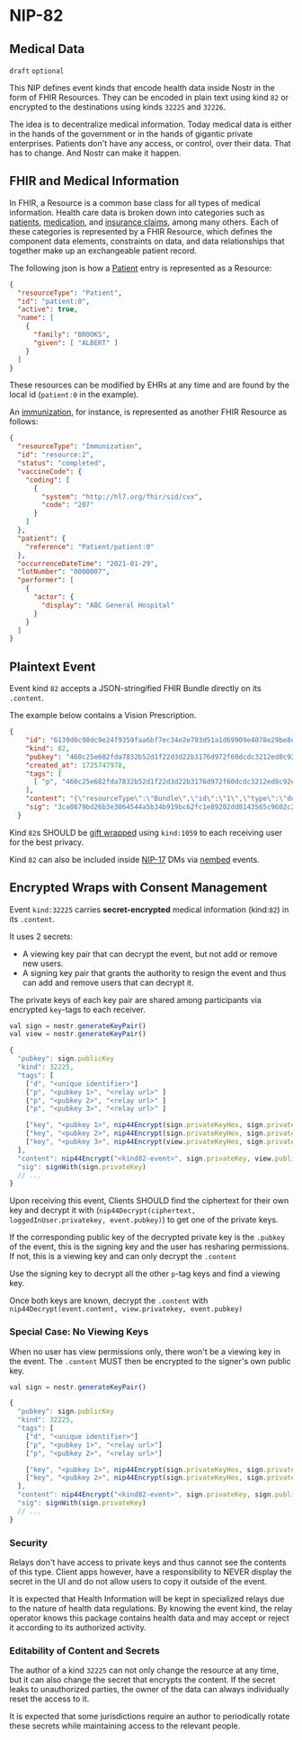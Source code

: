 NIP-82
======

Medical Data
------------

`draft` `optional`

This NIP defines event kinds that encode health data inside Nostr in the form of FHIR Resources. They can be encoded in plain text using kind `82` or encrypted to the destinations using kinds `32225` and `32226`.

The idea is to decentralize medical information. Today medical data is either in the hands of the government or in the hands of gigantic private enterprises. Patients don't have any access, or control, over their data. That has to change. And Nostr can make it happen.

## FHIR and Medical Information

In FHIR, a Resource is a common base class for all types of medical information. Health care data is broken down into categories such as [patients](https://www.hl7.org/fhir/patient.html), [medication](https://www.hl7.org/fhir/medication.html), and [insurance claims](https://www.hl7.org/fhir/claim.html), among many others. Each of these categories is represented by a FHIR Resource, which defines the component data elements, constraints on data, and data relationships that together make up an exchangeable patient record. 

The following json is how a [Patient](https://www.hl7.org/fhir/patient.html) entry is represented as a Resource: 

```json
{
  "resourceType": "Patient",
  "id": "patient:0",
  "active": true,
  "name": [
    {
      "family": "BROOKS",
      "given": [ "ALBERT" ]
    }
  ]
}
```

These resources can be modified by EHRs at any time and are found by the local id (`patient:0` in the example). 

An [immunization](https://www.hl7.org/fhir/immunization.html), for instance, is represented as another FHIR Resource as follows: 

```json
{
  "resourceType": "Immunization",
  "id": "resource:2",
  "status": "completed",
  "vaccineCode": {
    "coding": [
      {
        "system": "http://hl7.org/fhir/sid/cvx",
        "code": "207"
      }
    ]
  },
  "patient": {
    "reference": "Patient/patient:0"
  },
  "occurrenceDateTime": "2021-01-29",
  "lotNumber": "0000007",
  "performer": [
    {
      "actor": {
        "display": "ABC General Hospital"
      }
    }
  ]
}
```

## Plaintext Event 

Event kind `82` accepts a JSON-stringified FHIR Bundle directly on its `.content`. 

The example below contains a Vision Prescription.

```json
{
    "id": "6139d0c98dc9e24f9359faa6bf7ec34e2e793d51a1d69909e4078e29be8c7445",
    "kind": 82,
    "pubkey": "460c25e682fda7832b52d1f22d3d22b3176d972f60dcdc3212ed8c92ef85065c",
    "created_at": 1725747978,
    "tags": [
      [ "p", "460c25e682fda7832b52d1f22d3d22b3176d972f60dcdc3212ed8c92ef85065c" ]
    ],
    "content": "{\"resourceType\":\"Bundle\",\"id\":\"1\",\"type\":\"document\",\"entry\":[{\"id\":\"460c25e682fda7832b52d1f22d3d22b3176d972f60dcdc3212ed8c92ef85065c\",\"resourceType\":\"Practitioner\",\"active\":true,\"name\":[{\"use\":\"official\",\"family\":\"Pamplona\",\"given\":[\"Vitor\"]}]},{\"id\":\"460c25e682fda7832b52d1f22d3d22b3176d972f60dcdc3212ed8c92ef85065c\",\"resourceType\":\"Patient\",\"active\":true,\"name\":[{\"use\":\"official\",\"family\":\"Pamplona\",\"given\":[\"Vitor\"]}]},{\"id\":\"1\",\"resourceType\":\"VisionPrescription\",\"status\":\"active\",\"created\":\"2024-09-07\",\"dateWritten\":\"2024-09-07\",\"patient\":{\"reference\":\"460c25e682fda7832b52d1f22d3d22b3176d972f60dcdc3212ed8c92ef85065c\"},\"prescriber\":{\"reference\":\"460c25e682fda7832b52d1f22d3d22b3176d972f60dcdc3212ed8c92ef85065c\"},\"lensSpecification\":[{\"eye\":\"right\",\"sphere\":-2,\"cylinder\":null,\"axis\":null,\"add\":null},{\"eye\":\"left\",\"sphere\":-1,\"cylinder\":null,\"axis\":null,\"add\":null}]}]}",
    "sig": "3ca0879bd26b3e3064544a5b34b919bc62fc1e89202dd8143565c9602c26c960f12ab86ff022c82e5246c74c035bb5b8430238e16763bd9795623520bb719135",
  }
```

Kind `82`s SHOULD be [gift wrapped](59.md) using `kind:1059` to each receiving user for the best privacy.

Kind `82` can also be included inside [NIP-17](17.md) DMs via [nembed](https://github.com/nostr-protocol/nips/pull/1078) events. 

## Encrypted Wraps with Consent Management

Event `kind:32225` carries **secret-encrypted** medical information (kind:`82`) in its `.content`. 

It uses 2 secrets: 
- A viewing key pair that can decrypt the event, but not add or remove new users. 
- A signing key pair that grants the authority to resign the event and thus can add and remove users that can decrypt it.

The private keys of each key pair are shared among participants via encrypted `key`-tags to each receiver.

```js
val sign = nostr.generateKeyPair()
val view = nostr.generateKeyPair()

{
  "pubkey": sign.publicKey
  "kind": 32225,
  "tags": [
    ["d", "<unique identifier>"]
    ["p", "<pubkey 1>", "<relay url>" ]
    ["p", "<pubkey 2>", "<relay url>" ]
    ["p", "<pubkey 3>", "<relay url>" ]

    ["key", "<pubkey 1>", nip44Encrypt(sign.privateKeyHex, sign.privateKey, "<pubkey 1>") ] // may add new people
    ["key", "<pubkey 2>", nip44Encrypt(sign.privateKeyHex, sign.privateKey, "<pubkey 2>") ] // may add new people
    ["key", "<pubkey 3>", nip44Encrypt(view.privateKeyHex, sign.privateKey, "<pubkey 3>") ] // view only
  ],
  "content": nip44Encrypt("<kind82-event>", sign.privateKey, view.publicKey),
  "sig": signWith(sign.privateKey)
  // ...
}
```

Upon receiving this event, Clients SHOULD find the ciphertext for their own key and decrypt it with (`nip44Decrypt(ciphertext, loggedInUser.privatekey, event.pubkey)`) to get one of the private keys. 

If the corresponding public key of the decrypted private key is the `.pubkey` of the event, this is the signing key and the user has resharing permissions. If not, this is a viewing key and can only decrypt the `.content`

Use the signing key to decrypt all the other `p`-tag keys and find a viewing key. 

Once both keys are known, decrypt the `.content` with `nip44Decrypt(event.content, view.privatekey, event.pubkey)` 

### Special Case: No Viewing Keys

When no user has view permissions only, there won't be a viewing key in the event. The `.content` MUST then be encrypted to the signer's own public key.

```js
val sign = nostr.generateKeyPair()

{
  "pubkey": sign.publicKey
  "kind": 32225,
  "tags": [
    ["d", "<unique identifier>"]
    ["p", "<pubkey 1>", "<relay url>"]
    ["p", "<pubkey 2>", "<relay url>"]

    ["key", "<pubkey 1>", nip44Encrypt(sign.privateKeyHex, sign.privateKey, "<pubkey 1>") ] // may add new people
    ["key", "<pubkey 2>", nip44Encrypt(sign.privateKeyHex, sign.privateKey, "<pubkey 2>") ] // may add new people
  ],
  "content": nip44Encrypt("<kind82-event>", sign.privateKey, sign.publicKey),
  "sig": signWith(sign.privateKey)
  // ...
}
```

### Security

Relays don't have access to private keys and thus cannot see the contents of this type. Client apps however, have a responsibility to NEVER display the secret in the UI and do not allow users to copy it outside of the event.

It is expected that Health Information will be kept in specialized relays due to the nature of health data regulations. By knowing the event kind, the relay operator knows this package contains health data and may accept or reject it according to its authorized activity. 

### Editability of Content and Secrets

The author of a kind `32225` can not only change the resource at any time, but it can also change the secret that encrypts the content. If the secret leaks to unauthorized parties, the owner of the data can always individually reset the access to it. 

It is expected that some jurisdictions require an author to periodically rotate these secrets while maintaining access to the relevant people. 
